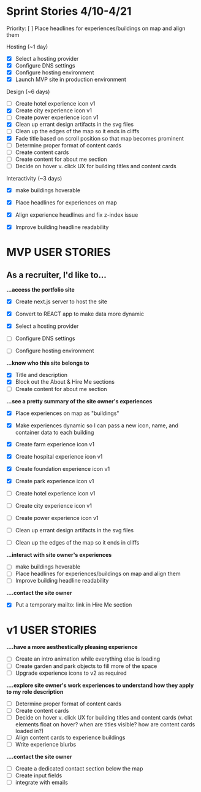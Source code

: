# Sprint Stories 4/10-4/21
Priority: [ ] Place headlines for experiences/buildings on map and align them

Hosting (~1 day)
- [x] Select a hosting provider
- [x] Configure DNS settings
- [x] Configure hosting environment
- [x] Launch MVP site in production environment

Design (~6 days)
- [ ] Create hotel experience icon v1
- [x] Create city experience icon v1
- [ ] Create power experience icon v1
- [x] Clean up errant design artifacts in the svg files
- [ ] Clean up the edges of the map so it ends in cliffs
- [x] Fade title based on scroll position so that map becomes prominent
- [ ] Determine proper format of content cards 
- [ ] Create content cards
- [ ] Create content for about me section
- [ ] Decide on hover v. click UX for building titles and content cards 

Interactivity (~3 days)
- [x] make buildings hoverable
- [x] Place headlines for experiences on map 
- [x] Align experience headlines and fix z-index issue
- [x] Improve building headline readability


# MVP USER STORIES
## As a recruiter, I'd like to...
**...access the portfolio site**
- [x] Create next.js server to host the site
- [x] Convert to REACT app to make data more dynamic
- [x] Select a hosting provider
- [ ] Configure DNS settings
- [ ] Configure hosting environment


**...know who this site belongs to** 
- [x] Title and description
- [x] Block out the About & Hire Me sections
- [ ] Create content for about me section

**...see a pretty summary of the site owner's experiences**
- [x] Place experiences on map as "buildings"
- [x] Make experiences dynamic so I can pass a new icon, name, and container data to each building
- [x] Create farm experience icon v1
- [x] Create hospital experience icon v1
- [x] Create foundation experience icon v1
- [x] Create park experience icon v1
- [ ] Create hotel experience icon v1
- [ ] Create city experience icon v1
- [ ] Create power experience icon v1
- [ ] Clean up errant design artifacts in the svg files
- [ ] Clean up the edges of the map so it ends in cliffs


**...interact with site owner's experiences**
- [ ] make buildings hoverable
- [ ] Place headlines for experiences/buildings on map and align them
- [ ] Improve building headline readability

**....contact the site owner**
- [x] Put a temporary mailto: link in Hire Me section


# v1 USER STORIES
**....have a more aesthestically pleasing experience**

- [ ] Create an intro animation while everything else is loading
- [ ] Create garden and park objects to fill more of the space
- [ ] Upgrade experience icons to v2 as required

**....explore site owner's work experiences to understand how they apply to my role description**
- [ ] Determine proper format of content cards 
- [ ] Create content cards
- [ ] Decide on hover v. click UX for building titles and content cards 
    (what elements float on hover? when are titles visible? how are content cards loaded in?)
- [ ] Align content cards to experience buildings
- [ ] Write experience blurbs

**....contact the site owner**
- [ ] Create a dedicated contact section below the map
- [ ] Create input fields
- [ ] integrate with emails